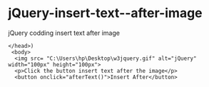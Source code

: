 # jQuery-insert-text--after-image
jQuery codding insert text after image
<script>
		function afterText(){
			var txt1 = "<b>I</b>";
			var txt2 = $("<li></li>").text("love");
			var txt3 = document.createElement("b");
			txt3.innerHTML= "jQuery";
			$("img").after(txt1,txt2,txt3);
		}
	</script>
    </head>)
     <body>
      <img src= "C:\Users\hp\Desktop\w3jquery.gif" alt="jQuery" width="100px" height="100px">
      <p>Click the button insert text after the image</p>
      <button onclick="afterText()">Insert After</button>
